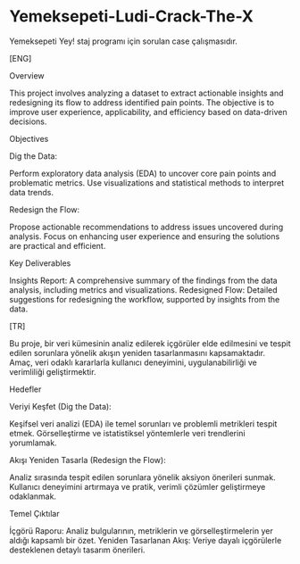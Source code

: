 # Yemeksepeti-Ludi-Crack-The-X
Yemeksepeti Yey! staj programı için sorulan case çalışmasıdır.


[ENG]

Overview

This project involves analyzing a dataset to extract actionable insights and redesigning its flow to address identified pain points. The objective is to improve user experience, applicability, and efficiency based on data-driven decisions.

Objectives

Dig the Data:

Perform exploratory data analysis (EDA) to uncover core pain points and problematic metrics.
Use visualizations and statistical methods to interpret data trends.

Redesign the Flow:

Propose actionable recommendations to address issues uncovered during analysis.
Focus on enhancing user experience and ensuring the solutions are practical and efficient.

Key Deliverables

Insights Report: A comprehensive summary of the findings from the data analysis, including metrics and visualizations.
Redesigned Flow: Detailed suggestions for redesigning the workflow, supported by insights from the data.

[TR]

Bu proje, bir veri kümesinin analiz edilerek içgörüler elde edilmesini ve tespit edilen sorunlara yönelik akışın yeniden tasarlanmasını kapsamaktadır. Amaç, veri odaklı kararlarla kullanıcı deneyimini, uygulanabilirliği ve verimliliği geliştirmektir.

Hedefler

Veriyi Keşfet (Dig the Data):

Keşifsel veri analizi (EDA) ile temel sorunları ve problemli metrikleri tespit etmek.
Görselleştirme ve istatistiksel yöntemlerle veri trendlerini yorumlamak.

Akışı Yeniden Tasarla (Redesign the Flow):

Analiz sırasında tespit edilen sorunlara yönelik aksiyon önerileri sunmak.
Kullanıcı deneyimini artırmaya ve pratik, verimli çözümler geliştirmeye odaklanmak.

Temel Çıktılar

İçgörü Raporu: Analiz bulgularının, metriklerin ve görselleştirmelerin yer aldığı kapsamlı bir özet.
Yeniden Tasarlanan Akış: Veriye dayalı içgörülerle desteklenen detaylı tasarım önerileri.
